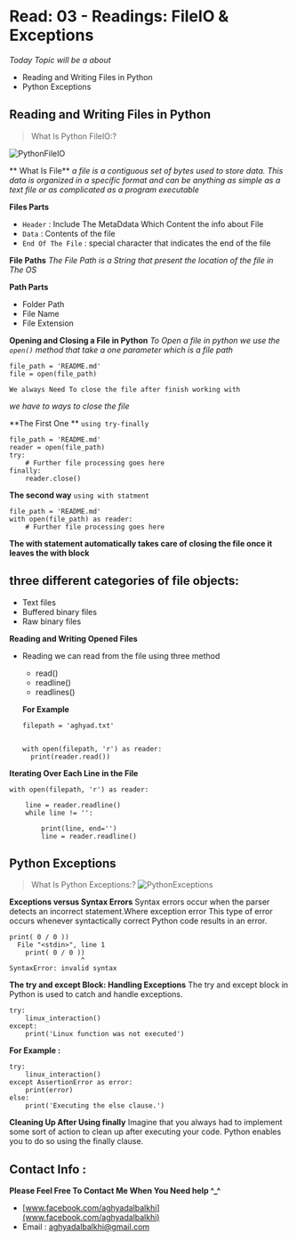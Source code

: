 # Read: 03 - Readings: FileIO & Exceptions

*Today Topic will be a about*
- Reading and Writing Files in Python
- Python Exceptions

## Reading and Writing Files in Python

> What Is Python FileIO:?

![PythonFileIO](https://www.freecodecamp.org/news/content/images/2020/05/Python-File-Handling-1.png)

** What Is File**
*a file is a contiguous set of bytes used to store data. This data is organized in a specific format and can be anything as simple as a text file or as complicated as a program executable*

**Files Parts**
* `Header` : Include The MetaDdata Which Content the info about File
* `Data` : Contents of the file
* `End Of The File` :  special character that indicates the end of the file

**File Paths**
*The File Path is a String that present the location of the file in The OS*

**Path Parts**
* Folder Path 
* File Name
* File Extension

**Opening and Closing a File in Python**
*To Open a file in python we use the `open()` method that take a one parameter which is a file path*

```
file_path = 'README.md'
file = open(file_path)
```
`We always Need To close the file after finish working with`

*we have to ways to close the file*

**The First One **
`using try-finally`

```
file_path = 'README.md'
reader = open(file_path)
try:
    # Further file processing goes here
finally:
    reader.close()

```
**The second way**
`using with statment`

```
file_path = 'README.md'
with open(file_path) as reader:
    # Further file processing goes here

```

**The with statement automatically takes care of closing the file once it leaves the with block**

## three different categories of file objects:
- Text files
- Buffered binary files
- Raw binary files

**Reading and Writing Opened Files**
- Reading we can read from the file using three method 
  * read()
  * readline()
  * readlines()
  
  **For Example**
  
  ```
  filepath = 'aghyad.txt'

  
  with open(filepath, 'r') as reader:
    print(reader.read())

  ```
**Iterating Over Each Line in the File**

```
with open(filepath, 'r') as reader:

    line = reader.readline()
    while line != '':

        print(line, end='')
        line = reader.readline()
```
## Python Exceptions

> What Is Python Exceptions:?
![PythonExceptions](https://hub.packtpub.com/wp-content/uploads/2019/12/image2.png)


**Exceptions versus Syntax Errors**
Syntax errors occur when the parser detects an incorrect statement.Where exception error This type of error occurs whenever syntactically correct Python code results in an error.

```
print( 0 / 0 ))
  File "<stdin>", line 1
    print( 0 / 0 ))
                  ^
SyntaxError: invalid syntax
```

**The try and except Block: Handling Exceptions**
The try and except block in Python is used to catch and handle exceptions.

```
try:
    linux_interaction()
except:
    print('Linux function was not executed')
```
**For Example :**
```
try:
    linux_interaction()
except AssertionError as error:
    print(error)
else:
    print('Executing the else clause.')
```  
    
**Cleaning Up After Using finally**
Imagine that you always had to implement some sort of action to clean up after executing your code. Python enables you to do so using the finally clause.


## Contact Info : 
**Please Feel Free To Contact Me When You Need help ^_^**
* [www.facebook.com/aghyadalbalkhi](www.facebook.com/aghyadalbalkhi)
* Email : aghyadalbalkhi@gmail.com
